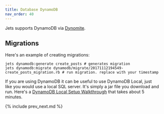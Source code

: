 ```yaml
---
title: Database DynamoDB
nav_order: 40
---
```


Jets supports DynamoDB via [Dynomite](https://github.com/tongueroo/dynomite).

## Migrations

Here's an example of creating migrations:

    jets dynamodb:generate create_posts # generates migration
    jets dynamodb:migrate dynamodb/migrate/20171112194549-create_posts_migration.rb # run migration. replace with your timestamp

If you are using DynamoDB it can be useful to use DynamoDB Local, just like you would use a local SQL server. It's simply a jar file you download and run. Here's a [DynamoDB Local Setup Walkthrough](https://github.com/tongueroo/jets/wiki/Dynamodb-Local-Setup-Walkthrough) that takes about 5 minutes.

{% include prev_next.md %}
